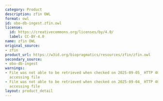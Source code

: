 ```yaml
---
category: Product
description: zfin OWL
format: owl
id: obo-db-ingest.zfin.owl
license:
  id: https://creativecommons.org/licenses/by/4.0/
  label: CC-BY-4.0
name: zfin OWL
original_source:
- zfin
product_url: https://w3id.org/biopragmatics/resources/zfin/zfin.owl
secondary_source:
- obo-db-ingest
warnings:
- File was not able to be retrieved when checked on 2025-09-05_ HTTP 404 error when
  accessing file
- File was not able to be retrieved when checked on 2025-09-04_ HTTP 404 error when
  accessing file
layout: product_detail
---
```

